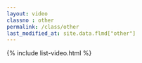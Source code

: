 ```yaml
---
layout: video
classno : other
permalink: /class/other
last_modified_at: site.data.flmd["other"]
---
```


{% include list-video.html %}
